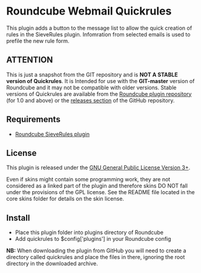 Roundcube Webmail Quickrules
============================
This plugin adds a button to the message list to allow the quick creation of
rules in the SieveRules plugin. Infomration from selected emails is used to
prefile the new rule form.

ATTENTION
---------
This is just a snapshot from the GIT repository and is **NOT A STABLE version
of Quickrules**. It is Intended for use with the **GIT-master** version of
Roundcube and it may not be compatible with older versions. Stable versions of
Quickrules are available from the [Roundcube plugin repository][rcplugrepo]
(for 1.0 and above) or the [releases section][releases] of the GitHub
repository.

Requirements
------------
* [Roundcube SieveRules plugin][rcsr]

License
-------
This plugin is released under the [GNU General Public License Version 3+][gpl].

Even if skins might contain some programming work, they are not considered
as a linked part of the plugin and therefore skins DO NOT fall under the
provisions of the GPL license. See the README file located in the core skins
folder for details on the skin license.

Install
-------
* Place this plugin folder into plugins directory of Roundcube
* Add quickrules to $config['plugins'] in your Roundcube config

**NB:** When downloading the plugin from GitHub you will need to create a
directory called quickrules and place the files in there, ignoring the root
directory in the downloaded archive.

[rcplugrepo]: http://plugins.roundcube.net/packages/johndoh/quickrules
[releases]: http://github.com/JohnDoh/Roundcube-Plugin-QuickRules/releases
[rcsr]: http://github.com/JohnDoh/Roundcube-Plugin-SieveRules-Managesieve/
[gpl]: http://www.gnu.org/licenses/gpl.html